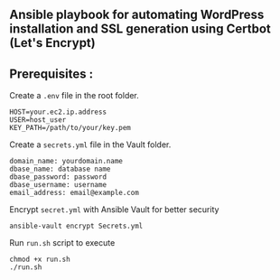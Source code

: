 ## Ansible playbook for automating WordPress installation and SSL generation using Certbot (Let's Encrypt)

## Prerequisites :

Create a `.env` file in the root folder.

```dotenv
HOST=your.ec2.ip.address
USER=host_user
KEY_PATH=/path/to/your/key.pem
```

Create a `secrets.yml` file in the Vault folder.

```
domain_name: yourdomain.name
dbase_name: database name
dbase_password: password
dbase_username: username
email_address: email@example.com
```
Encrypt `secret.yml` with Ansible Vault for better security
```
ansible-vault encrypt Secrets.yml
```

Run `run.sh` script to execute 
```
chmod +x run.sh
./run.sh
```



